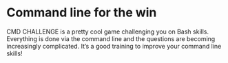 # Command line for the win
CMD CHALLENGE is a pretty cool game challenging you on Bash skills. Everything is done via the command line and the questions are becoming increasingly complicated. It’s a good training to improve your command line skills!
